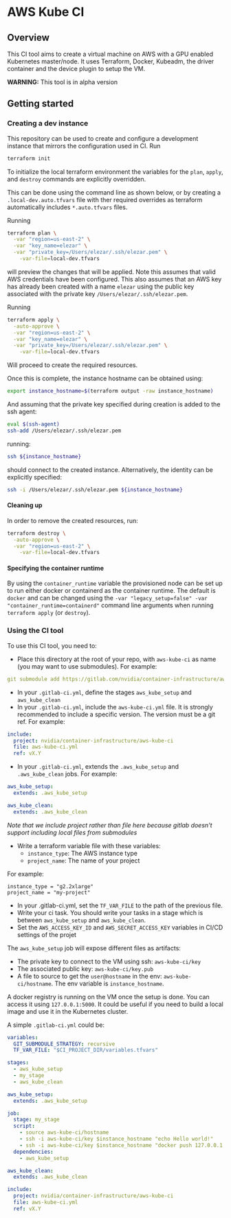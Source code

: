 # AWS Kube CI

## Overview

This CI tool aims to create a virtual machine on AWS with a GPU enabled Kubernetes
master/node. It uses Terraform, Docker, Kubeadm, the driver container and the device
plugin to setup the VM.

**WARNING:** This tool is in alpha version

## Getting started

### Creating a dev instance

This repository can be used to create and configure a development instance that mirrors the configuration used in CI. Run
```bash
terraform init
```
To initialize the local terraform environment the variables for the `plan`, `apply`, and `destroy` commands are explicitly overridden.

This can be done using the command line as shown below, or by creating a `.local-dev.auto.tfvars` file with ther required overrides as terraform automatically includes `*.auto.tfvars` files.

Running
```bash
terraform plan \
  -var "region=us-east-2" \
  -var "key_name=elezar" \
  -var "private_key=/Users/elezar/.ssh/elezar.pem" \
    -var-file=local-dev.tfvars
```
will preview the changes that will be applied. Note this assumes that valid AWS credentials have been configured. This also assumes that an AWS key has already been created with a name `elezar` using the public key associated with the private key `/Users/elezar/.ssh/elezar.pem`.

Running
```bash
terraform apply \
  -auto-approve \
  -var "region=us-east-2" \
  -var "key_name=elezar" \
  -var "private_key=/Users/elezar/.ssh/elezar.pem" \
    -var-file=local-dev.tfvars
```
Will proceed to create the required resources.

Once this is complete, the instance hostname can be obtained using:
```bash
export instance_hostname=$(terraform output -raw instance_hostname)
```
And assuming that the private key specified during creation is added to the ssh agent:
```bash
eval $(ssh-agent)
ssh-add /Users/elezar/.ssh/elezar.pem
```
running:
```bash
ssh ${instance_hostname}
```
should connect to the created instance. Alternatively, the identity can be explicitly specified:
```bash
ssh -i /Users/elezar/.ssh/elezar.pem ${instance_hostname}
```

#### Cleaning up

In order to remove the created resources, run:
```bash
terraform destroy \
  -auto-approve \
  -var "region=us-east-2" \
    -var-file=local-dev.tfvars
```

#### Specifying the container runtime

By using the `container_runtime` variable the provisioned node can be set up to run either docker or
containerd as the container runtime. The default is `docker` and can be changed using the `-var "legacy_setup=false" -var "container_runtime=containerd"` command line arguments when running `terraform apply` (or `destroy`).

### Using the CI tool
To use this CI tool, you need to:

- Place this directory at the root of your repo, with `aws-kube-ci` as name (you
    may want to use submodules). For example:
```yaml
git submodule add https://gitlab.com/nvidia/container-infrastructure/aws-kube-ci.git
```
- In your `.gitlab-ci.yml`, define the stages `aws_kube_setup` and `aws_kube_clean`
- In your `.gitlab-ci.yml`, include the `aws-kube-ci.yml` file. It is strongly
  recommended to include a specific version. The version must be a git ref. For example:
```yaml
include:
  project: nvidia/container-infrastructure/aws-kube-ci
  file: aws-kube-ci.yml
  ref: vX.Y
```
- In your `.gitlab-ci.yml`, extends the `.aws_kube_setup` and `.aws_kube_clean`
  jobs. For example:
```yaml
aws_kube_setup:
  extends: .aws_kube_setup

aws_kube_clean:
  extends: .aws_kube_clean
```

_Note that we include project rather than file here because gitlab doesn't support including local files from submodules_

- Write a terraform variable file with these variables:
  - `instance_type`: The AWS instance type
  - `project_name`: The name of your project

For example:
```
instance_type = "g2.2xlarge"
project_name = "my-project"
```
- In your .gitlab-ci.yml, set the `TF_VAR_FILE` to the path of the previous file.
- Write your ci task. You should write your tasks in a stage which is between `aws_kube_setup` and `aws_kube_clean`.
- Set the `AWS_ACCESS_KEY_ID` and `AWS_SECRET_ACCESS_KEY` variables in CI/CD
  settings of the projet

The `aws_kube_setup` job will expose different files as artifacts:
- The private key to connect to the VM using ssh: `aws-kube-ci/key`
- The associated public key: `aws-kube-ci/key.pub`
- A file to source to get the `user@hostname` in the env: `aws-kube-ci/hostname`. The env
variable is `instance_hostname`.

A docker registry is running on the VM once the setup is done. You can access it
using `127.0.0.1:5000`. It could be useful if you need to build a local image
and use it in the Kubernetes cluster.

A simple `.gitlab-ci.yml` could be:
```yaml
variables:
  GIT_SUBMODULE_STRATEGY: recursive
  TF_VAR_FILE: "$CI_PROJECT_DIR/variables.tfvars"

stages:
  - aws_kube_setup
  - my_stage
  - aws_kube_clean

aws_kube_setup:
  extends: .aws_kube_setup

job:
  stage: my_stage
  script:
    - source aws-kube-ci/hostname
    - ssh -i aws-kube-ci/key $instance_hostname "echo Hello world!"
    - ssh -i aws-kube-ci/key $instance_hostname "docker push 127.0.0.1:5000/my_image"
  dependencies:
    - aws_kube_setup

aws_kube_clean:
  extends: .aws_kube_clean

include:
  project: nvidia/container-infrastructure/aws-kube-ci
  file: aws-kube-ci.yml
  ref: vX.Y
```
